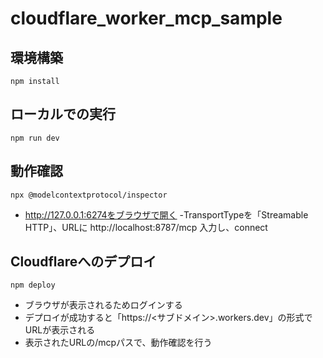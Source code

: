 # cloudflare_worker_mcp_sample
## 環境構築
```
npm install
```

## ローカルでの実行
```
npm run dev
```

## 動作確認
```
npx @modelcontextprotocol/inspector
```

- http://127.0.0.1:6274をブラウザで開く
-TransportTypeを「Streamable HTTP」、URLに http://localhost:8787/mcp 入力し、connect

## Cloudflareへのデプロイ
```
npm deploy
```
- ブラウザが表示されるためログインする  
- デプロイが成功すると「https://<サブドメイン>.workers.dev」の形式でURLが表示される
- 表示されたURLの/mcpパスで、動作確認を行う
